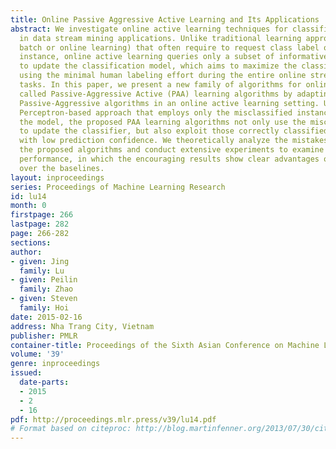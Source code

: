 ```yaml
---
title: Online Passive Aggressive Active Learning and Its Applications
abstract: We investigate online active learning techniques for classification tasks
  in data stream mining applications. Unlike traditional learning approaches (either
  batch or online learning) that often require to request class label of each incoming
  instance, online active learning queries only a subset of informative incoming instances
  to update the classification model, which aims to maximize the classification performance
  using the minimal human labeling effort during the entire online stream data mining
  tasks. In this paper, we present a new family of algorithms for online active learning
  called Passive-Aggressive Active (PAA) learning algorithms by adapting the popular
  Passive-Aggressive algorithms in an online active learning setting. Unlike the conventional
  Perceptron-based approach that employs only the misclassified instances for updating
  the model, the proposed PAA learning algorithms not only use the misclassified instances
  to update the classifier, but also exploit those correctly classified examples yet
  with low prediction confidence. We theoretically analyze the mistakes bounds of
  the proposed algorithms and conduct extensive experiments to examine their empirical
  performance, in which the encouraging results show clear advantages of our algorithms
  over the baselines.
layout: inproceedings
series: Proceedings of Machine Learning Research
id: lu14
month: 0
firstpage: 266
lastpage: 282
page: 266-282
sections: 
author:
- given: Jing
  family: Lu
- given: Peilin
  family: Zhao
- given: Steven
  family: Hoi
date: 2015-02-16
address: Nha Trang City, Vietnam
publisher: PMLR
container-title: Proceedings of the Sixth Asian Conference on Machine Learning
volume: '39'
genre: inproceedings
issued:
  date-parts:
  - 2015
  - 2
  - 16
pdf: http://proceedings.mlr.press/v39/lu14.pdf
# Format based on citeproc: http://blog.martinfenner.org/2013/07/30/citeproc-yaml-for-bibliographies/
---
```

